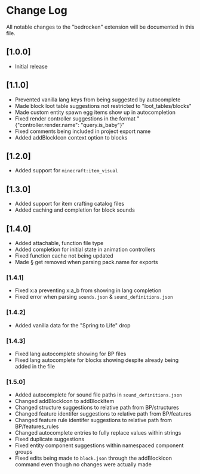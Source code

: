 # Change Log

All notable changes to the "bedrocken" extension will be documented in this file.

## [1.0.0]

- Initial release

## [1.1.0]

- Prevented vanilla lang keys from being suggested by autocomplete
- Made block loot table suggestions not restricted to "loot_tables/blocks"
- Made custom entity spawn egg items show up in autocompletion
- Fixed render controller suggestions in the format "{"controller.render.name": "query.is_baby"}"
- Fixed comments being included in project export name
- Added addBlockIcon context option to blocks

## [1.2.0]

- Added support for `minecraft:item_visual`

## [1.3.0]

- Added support for item crafting catalog files
- Added caching and completion for block sounds

## [1.4.0]

- Added attachable, function file type
- Added completion for initial state in animation controllers
- Fixed function cache not being updated
- Made § get removed when parsing pack.name for exports

### [1.4.1]

- Fixed x:a preventing x:a_b from showing in lang completion
- Fixed error when parsing `sounds.json` & `sound_definitions.json`

### [1.4.2]

- Added vanilla data for the "Spring to Life" drop

### [1.4.3]

- Fixed lang autocomplete showing for BP files
- Fixed lang autocomplete for blocks showing despite already being added in the file

### [1.5.0]

- Added autocomplete for sound file paths in `sound_definitions.json`
- Changed addBlockIcon to addBlockItem
- Changed structure suggestions to relative path from BP/structures
- Changed feature identifer suggestions to relative path from BP/features
- Changed feature rule identifer suggestions to relative path from BP/features_rules
- Changed autocomplete entries to fully replace values within strings
- Fixed duplicate suggestions
- Fixed entity component suggestions within namespaced component groups
- Fixed edits being made to `block.json` through the addBlockIcon command even though no changes were actually made
